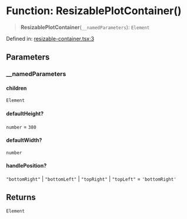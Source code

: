 # Function: ResizablePlotContainer()

> **ResizablePlotContainer**(`__namedParameters`): `Element`

Defined in: [resizable-container.tsx:3](https://github.com/GeoDaCenter/openassistant/blob/a1f850931f3d8289e0a4c297ef4b317a2f84235b/packages/common/src/resizable-container.tsx#L3)

## Parameters

### \_\_namedParameters

#### children

`Element`

#### defaultHeight?

`number` = `380`

#### defaultWidth?

`number`

#### handlePosition?

`"bottomRight"` \| `"bottomLeft"` \| `"topRight"` \| `"topLeft"` = `'bottomRight'`

## Returns

`Element`
